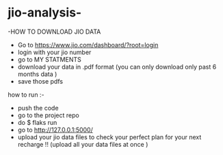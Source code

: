 # jio-analysis-




-HOW TO DOWNLOAD JIO DATA 

  - Go to https://www.jio.com/dashboard/?root=login
  - login with your jio number 
  - go to MY STATMENTS 
  - download your data in .pdf format (you can only download only past 6 months data )
  - save those pdfs

how to run :- 

  - push the code 
  - go to the project repo
  - do $ flaks run
  - go to http://127.0.0.1:5000/ 
  - upload your jio data files to check your perfect plan for your next recharge  !! (upload all your data files at once )

